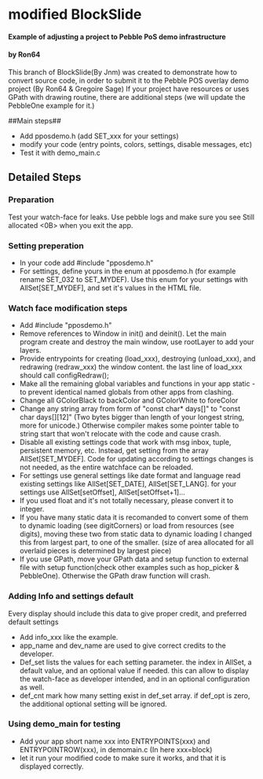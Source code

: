 # modified BlockSlide #
#### Example of adjusting a project to Pebble PoS demo infrastructure ####
#### by Ron64 ####
This branch of BlockSlide(By Jnm) was created to demonstrate how to convert source code, in order to submit it to the Pebble POS overlay demo project (By Ron64 & Gregoire Sage)
If your project have resources or uses GPath with drawing routine, there are additional steps (we will update the PebbleOne example for it.)

##Main steps##

* Add pposdemo.h (add SET_xxx for your settings)
* modify your code (entry points, colors, settings, disable messages, etc)
* Test it with demo_main.c

## Detailed Steps ##
### Preparation ###
Test your watch-face for leaks. Use pebble logs and make sure you see Still allocated <0B> when you exit the app.

### Setting preperation ###

* In your code add #include "pposdemo.h"
* For settings, define yours in the enum at pposdemo.h (for example rename SET_032 to SET_MYDEF). Use this enum for your settings with AllSet[SET_MYDEF], and set it's values in the HTML file.

### Watch face modification steps ###

* Add #include "pposdemo.h"
* Remove references to Window in init() and deinit(). Let the main program create and destroy the main window, use rootLayer to add your layers.
* Provide entrypoints for creating (load_xxx), destroying (unload_xxx),  and redrawing (redraw_xxx) the window content. the last line of load_xxx should call configRedraw();
* Make all the remaining global variables and functions in your app static - to prevent identical named globals from other apps from clashing.
* Change all GColorBlack to backColor and GColorWhite to foreColor
* Change any string array from form of "const char* days[]" to "const char days[][12]" (Two bytes bigger than length of your longest string, more for unicode.) Otherwise compiler makes some pointer table to string start that won't relocate with the code and cause crash.
* Disable all existing settings code that work with msg inbox, tuple, persistent memory, etc. Instead, get setting from the array AllSet[SET_MYDEF]. Code for updating according to settings changes is not needed, as the entire watchface can be reloaded.
* For settings use general settings like date format and language read existing settings like AllSet[SET_DATE], AllSet[SET_LANG]. for your settings use AllSet[setOffset], AllSet[setOffset+1]...
* If you used float and it's not totally necessary, please convert it to integer.
* If you have many static data it is recomanded to convert some of them to dynamic loading (see digitCorners) or load from resources (see digits), moving these two from static data to dynamic loading I changed this from largest part, to one of the smaller. (size of area allocated for all overlaid pieces is determined by largest piece)
* If you use GPath, move your GPath data and setup function to external file with setup function(check other examples such as hop_picker & PebbleOne). Otherwise the GPath draw function will crash.

### Adding Info and settings default ###
Every display should include this data to give proper credit, and preferred default settings

* Add info_xxx like the example.
* app_name and dev_name are used to give correct credits to the developer.
* Def_set lists the values for each setting parameter. the index in AllSet, a default value, and an optional value if needed. this can allow to display the watch-face as developer intended, and in an optional configuration as well.
* def_cnt mark how many setting exist in def_set array. if def_opt is zero, the additional optional setting will be ignored.

### Using demo_main for testing ###

* Add your app short name xxx into ENTRYPOINTS(xxx) and ENTRYPOINTROW(xxx), in demomain.c (In here xxx=block)
* let it run your modified code to make sure it works, and that it is displayed correctly.
